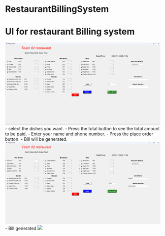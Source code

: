 # RestaurantBillingSystem


# UI for restaurant Billing system
<img src='UI.png'/>
- select the dishes you want. 
- Press the total button to see the total amount to be paid.
- Enter your name and phone number.
- Press the place order button.  
- Bill will be generated.
<img src='UI2.png'/>
- Bill generated
<img src='bill'/>
